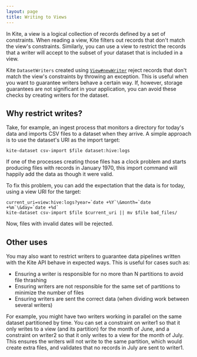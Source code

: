 ```yaml
---
layout: page
title: Writing to Views
---
```


In Kite, a view is a logical collection of records defined by a set of constraints. When reading a view, Kite filters out records that don't match the view's constraints. Similarly, you can use a view to restrict the records that a writer will accept to the subset of your dataset that is included in a view.

Kite `DatasetWriters` created using [`View#newWriter`][javadoc-view-newwriter] reject records that don't match the view's constraints by throwing an exception. This is useful when you want to guarantee writers behave a certain way. If, however, storage guarantees are not significant in your application, you can avoid these checks by creating writers for the dataset.

## Why restrict writes?

Take, for example, an ingest process that monitors a directory for today's data and imports CSV files to a dataset when they arrive. A simple approach is to use the dataset's URI as the import target:

```
kite-dataset csv-import $file dataset:hive:logs
```

If one of the processes creating those files has a clock problem and starts producing files with records in January 1970, this import command will happily add the data as though it were valid.

To fix this problem, you can add the expectation that the data is for today, using a view URI for the target:

```
current_uri=view:hive:logs?year=`date +%Y`\&month=`date +%m`\&day=`date +%d`
kite-dataset csv-import $file $current_uri || mv $file bad_files/
```

Now, files with invalid dates will be rejected.

## Other uses

You may also want to restrict writers to guarantee data pipelines written with the Kite API behave in expected ways. This is useful for cases such as:

* Ensuring a writer is responsible for no more than N partitions to avoid file thrashing
* Ensuring writers are not responsible for the same set of partitions to minimize the number of files
* Ensuring writers are sent the correct data (when dividing work between several writers)

For example, you might have two writers working in parallel on the same dataset partitioned by time. You can set a constraint on writer1 so that it only writes to a view (and its partition) for the month of June, and a constraint on writer2 so that it only writes to a view for the month of July. This ensures the writers will not write to the same partition, which would create extra files, and validates that no records in July are sent to writer1.

[javadoc-view-newwriter]: {{site.baseurl}}/apidocs/org/kitesdk/data/View.html#newWriter()
